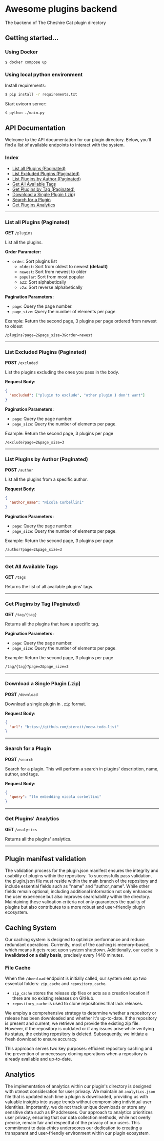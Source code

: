 # Awesome plugins backend
The backend of The Cheshire Cat plugin directory

## Getting started...

### Using Docker

```bash
$ docker compose up
```

### Using local python environment

Install requirements:   

```bash
$ pip install -r requirements.txt
```

Start uvicorn server:   

```bash
$ python ./main.py
```


## API Documentation

Welcome to the API documentation for our plugin directory. Below, you'll find a list of available endpoints to interact with the system.

### Index

- [List all Plugins (Paginated)](#list-all-plugins-paginated)
- [List Excluded Plugins (Paginated)](#list-excluded-plugins-paginated)
- [List Plugins by Author (Paginated)](#list-plugins-by-author-paginated)
- [Get All Available Tags](#get-all-available-tags)
- [Get Plugins by Tag (Paginated)](#get-plugins-by-tag-paginated)
- [Download a Single Plugin (.zip)](#download-a-single-plugin-zip)
- [Search for a Plugin](#search-for-a-plugin)
- [Get Plugins Analytics](#get-plugins-analytics)


---

### List all Plugins (Paginated)

**GET** `/plugins`

List all the plugins.

**Order Parameter:**

- `order`: Sort plugins list
  - `oldest`: Sort from oldest to newest **(default)**
  - `newest`: Sort from newest to older
  - `popular`: Sort from most popular
  - `a2z`: Sort alphabetically
  - `z2a`: Sort reverse alphabetically

**Pagination Parameters:**

- `page`: Query the page number.
- `page_size`: Query the number of elements per page.

Example: Return the second page, 3 plugins per page ordered from newest to oldest

```plaintext
/plugins?page=2&page_size=3&order=newest
```

---

### List Excluded Plugins (Paginated)

**POST** `/excluded`

List the plugins excluding the ones you pass in the body.

**Request Body:**

```json
{
  "excluded": ["plugin to exclude", "other plugin I don't want"]
}
```

**Pagination Parameters:**

- `page`: Query the page number.
- `page_size`: Query the number of elements per page.

Example: Return the second page, 3 plugins per page

```plaintext
/exclude?page=2&page_size=3
```

---

### List Plugins by Author (Paginated)

**POST** `/author`

List all the plugins from a specific author.

**Request Body:**

```json
{
  "author_name": "Nicola Corbellini"
}
```

**Pagination Parameters:**

- `page`: Query the page number.
- `page_size`: Query the number of elements per page.

Example: Return the second page, 3 plugins per page

```plaintext
/author?page=2&page_size=3
```

---

### Get All Available Tags

**GET** `/tags`

Returns the list of all available plugins' tags.

---

### Get Plugins by Tag (Paginated)

**GET** `/tag/{tag}`

Returns all the plugins that have a specific tag.

**Pagination Parameters:**

- `page`: Query the page number.
- `page_size`: Query the number of elements per page.

Example: Return the second page, 3 plugins per page

```plaintext
/tag/{tag}?page=2&page_size=3
```

---

### Download a Single Plugin (.zip)

**POST** `/download`

Download a single plugin in `.zip` format.

**Request Body:**

```json
{
  "url": "https://github.com/pieroit/meow-todo-list"
}
```

---

### Search for a Plugin

**POST** `/search`

Search for a plugin. This will perform a search in plugins' description, name, author, and tags.

**Request Body:**

```json
{
  "query": "llm embedding nicola corbellini"
}
```

---  

### Get Plugins' Analytics

**GET** `/analytics`

Returns all the plugins' analytics.

---  


## Plugin manifest validation

The validation process for the plugin.json manifest ensures the integrity and usability of plugins within the repository. 
To successfully pass validation, the plugin.json file must reside within the main branch of the repository and include essential fields such as "name" and "author_name". 
While other fields remain optional, including additional information not only enhances the user experience but also improves searchability within the directory. 
Maintaining these validation criteria not only guarantees the quality of plugins but also contributes to a more robust and user-friendly plugin ecosystem.

## Caching System

Our caching system is designed to optimize performance and reduce redundant operations. 
Currently, most of the caching is memory-based, which means it gets reset upon system shutdown. 
Additionally, our cache is **invalidated on a daily basis**, precisely every 1440 minutes.

### File Cache

When the `/download` endpoint is initially called, our system sets up two essential folders: `zip_cache` and `repository_cache`.

- `zip_cache` stores the release zip files or acts as a creation location if there are no existing releases on GitHub.
- `repository_cache` is used to clone repositories that lack releases.

We employ a comprehensive strategy to determine whether a repository or release has been downloaded and whether it's up-to-date. 
If the repository is present and current, we retrieve and provide the existing zip file. 
However, if the repository is outdated or if any issues arise while verifying its status, the existing repository is deleted. 
Subsequently, we initiate a fresh download to ensure accuracy.

This approach serves two key purposes: efficient repository caching and the prevention of unnecessary cloning operations when a repository is already available and up-to-date.

## Analytics

The implementation of analytics within our plugin's directory is designed with utmost consideration for user privacy.
We maintain an `analytics.json` file that is updated each time a plugin is downloaded, providing us with valuable insights into usage trends without compromising individual user identities.
Importantly, we do not track unique downloads or store any sensitive data such as IP addresses.
Our approach to analytics prioritizes user privacy, ensuring that our data collection methods, while not overly precise, remain fair and respectful of the privacy of our users.
This commitment to data ethics underscores our dedication to creating a transparent and user-friendly environment within our plugin ecosystem.